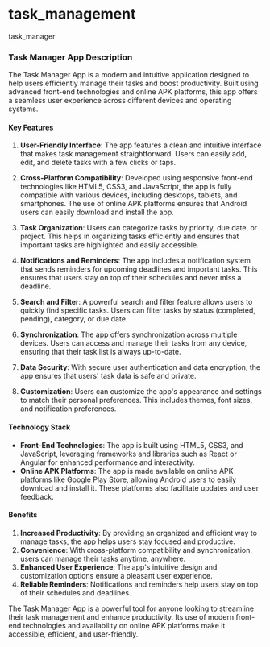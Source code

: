 # task_management
task_manager
### Task Manager App Description

The Task Manager App is a modern and intuitive application designed to help users efficiently manage their tasks and boost productivity. Built using advanced front-end technologies and online APK platforms, this app offers a seamless user experience across different devices and operating systems.

#### Key Features

1. **User-Friendly Interface**: The app features a clean and intuitive interface that makes task management straightforward. Users can easily add, edit, and delete tasks with a few clicks or taps.

2. **Cross-Platform Compatibility**: Developed using responsive front-end technologies like HTML5, CSS3, and JavaScript, the app is fully compatible with various devices, including desktops, tablets, and smartphones. The use of online APK platforms ensures that Android users can easily download and install the app.

3. **Task Organization**: Users can categorize tasks by priority, due date, or project. This helps in organizing tasks efficiently and ensures that important tasks are highlighted and easily accessible.

4. **Notifications and Reminders**: The app includes a notification system that sends reminders for upcoming deadlines and important tasks. This ensures that users stay on top of their schedules and never miss a deadline.

5. **Search and Filter**: A powerful search and filter feature allows users to quickly find specific tasks. Users can filter tasks by status (completed, pending), category, or due date.

6. **Synchronization**: The app offers synchronization across multiple devices. Users can access and manage their tasks from any device, ensuring that their task list is always up-to-date.

7. **Data Security**: With secure user authentication and data encryption, the app ensures that users' task data is safe and private.

8. **Customization**: Users can customize the app's appearance and settings to match their personal preferences. This includes themes, font sizes, and notification preferences.

#### Technology Stack

- **Front-End Technologies**: The app is built using HTML5, CSS3, and JavaScript, leveraging frameworks and libraries such as React or Angular for enhanced performance and interactivity.
- **Online APK Platforms**: The app is made available on online APK platforms like Google Play Store, allowing Android users to easily download and install it. These platforms also facilitate updates and user feedback.

#### Benefits

1. **Increased Productivity**: By providing an organized and efficient way to manage tasks, the app helps users stay focused and productive.
2. **Convenience**: With cross-platform compatibility and synchronization, users can manage their tasks anytime, anywhere.
3. **Enhanced User Experience**: The app's intuitive design and customization options ensure a pleasant user experience.
4. **Reliable Reminders**: Notifications and reminders help users stay on top of their schedules and deadlines.

The Task Manager App is a powerful tool for anyone looking to streamline their task management and enhance productivity. Its use of modern front-end technologies and availability on online APK platforms make it accessible, efficient, and user-friendly.
